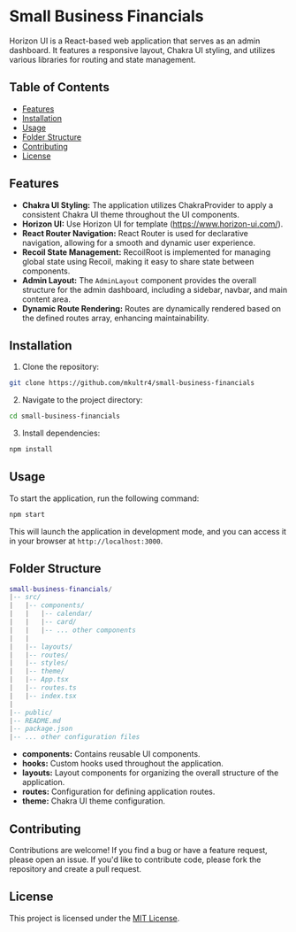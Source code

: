 # Small Business Financials

Horizon UI is a React-based web application that serves as an admin dashboard. It features a responsive layout, Chakra UI styling, and utilizes various libraries for routing and state management.

## Table of Contents

- [Features](#features)
- [Installation](#installation)
- [Usage](#usage)
- [Folder Structure](#folder-structure)
- [Contributing](#contributing)
- [License](#license)

## Features

- **Chakra UI Styling:** The application utilizes ChakraProvider to apply a consistent Chakra UI theme throughout the UI components.
- **Horizon UI:** Use Horizon UI for template (https://www.horizon-ui.com/).
- **React Router Navigation:** React Router is used for declarative navigation, allowing for a smooth and dynamic user experience.
- **Recoil State Management:** RecoilRoot is implemented for managing global state using Recoil, making it easy to share state between components.
- **Admin Layout:** The `AdminLayout` component provides the overall structure for the admin dashboard, including a sidebar, navbar, and main content area.
- **Dynamic Route Rendering:** Routes are dynamically rendered based on the defined routes array, enhancing maintainability.

## Installation

1. Clone the repository:

```bash
git clone https://github.com/mkultr4/small-business-financials
```

2. Navigate to the project directory:

```bash
cd small-business-financials
```

3. Install dependencies:

```bash
npm install
```

## Usage

To start the application, run the following command:

```bash
npm start
```

This will launch the application in development mode, and you can access it in your browser at `http://localhost:3000`.

## Folder Structure

```lua
small-business-financials/
|-- src/
|   |-- components/
|   |   |-- calendar/
|   |   |-- card/
|   |   |-- ... other components
|   |
|   |-- layouts/
|   |-- routes/
|   |-- styles/
|   |-- theme/
|   |-- App.tsx
|   |-- routes.ts
|   |-- index.tsx
|
|-- public/
|-- README.md
|-- package.json
|-- ... other configuration files

```

- **components:** Contains reusable UI components.
- **hooks:** Custom hooks used throughout the application.
- **layouts:** Layout components for organizing the overall structure of the application.
- **routes:** Configuration for defining application routes.
- **theme:** Chakra UI theme configuration.

## Contributing

Contributions are welcome! If you find a bug or have a feature request, please open an issue. If you'd like to contribute code, please fork the repository and create a pull request.

## License

This project is licensed under the [MIT License](https://chat.openai.com/c/LICENSE).
